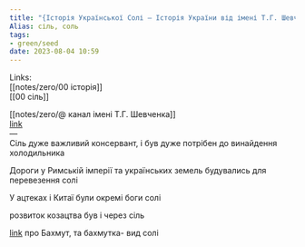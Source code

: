 ```yaml
---
title: "{Історія Української Солі — Історія України від імені Т.Г. Шевченка}"
Alias: сіль, соль
tags:
- green/seed
date: 2023-08-04 10:59
---
```

Links:  
[[notes/zero/00 історія]]  
[[00 сіль]]

[[notes/zero/@ канал імені Т.Г. Шевченка]]  
[link](https://youtu.be/Hqh7vDyRn7I)  
—  
Сіль дуже важливий консервант, і був дуже потрібен до винайдення холодильника

Дороги у Римській імперії та українських земель будувались для перевезення солі

У ацтеках і Китаї були окремі боги солі

розвиток козацтва був і через сіль

[link](https://youtu.be/Hqh7vDyRn7I?t=1010)   про Бахмут, та бахмутка- вид солі


